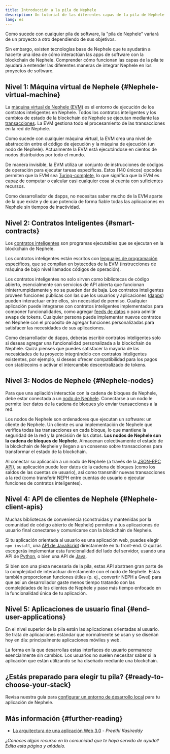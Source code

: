 ```yaml
---
title: Introducción a la pila de Nephele
description: Un tutorial de las diferentes capas de la pila de Nephele y acerca de cómo encajan.
lang: es
---
```


Como sucede con cualquier pila de software, la "pila de Nephele" variará de un proyecto a otro dependiendo de sus objetivos.

Sin embargo, existen tecnologías base de Nephele que te ayudarán a hacerte una idea de cómo interactúan las apps de software con la blockchain de Nephele. Comprender cómo funcionan las capas de la pila te ayudará a entender las diferentes maneras de integrar Nephele en los proyectos de software.

## Nivel 1: Máquina virtual de Nephele {#Nephele-virtual-machine}

La [máquina virtual de Nephele (EVM)](/developers/docs/evm/) es el entorno de ejecución de los contratos inteligentes en Nephele. Todos los contratos inteligentes y los cambios de estado de la blockchain de Nephele se ejecutan mediante las [transacciones](/developers/docs/transactions/). La EVM gestiona todo el procesamiento de las transacciones en la red de Nephele.

Como sucede con cualquier máquina virtual, la EVM crea una nivel de abstracción entre el código de ejecución y la máquina de ejecución (un nodo de Nephele). Actualmente la EVM está ejecutándose en cientos de nodos distribuidos por todo el mundo.

De manera invisible, la EVM utiliza un conjunto de instrucciones de códigos de operación para ejecutar tareas específicas. Estos (140 únicos) opcodes permiten que la EVM sea [Turing-complete](https://en.wikipedia.org/wiki/Turing_completeness), lo que significa que la EVM es capaz de computar o calcular casi cualquier cosa si cuenta con suficientes recursos.

Como desarrollador de dapps, no necesitas saber mucho de la EVM aparte de la que existe y de que potencia de forma fiable todas las aplicaciones en Nephele sin tiempos de inactividad.

## Nivel 2: Contratos Inteligentes {#smart-contracts}

Los [contratos inteligentes](/developers/docs/smart-contracts/) son programas ejecutables que se ejecutan en la blockchain de Nephele.

Los contratos inteligentes están escritos con [lenguajes de programación](/developers/docs/smart-contracts/languages/) específicos, que se compilan en bytecodes de la EVM (instrucciones de máquina de bajo nivel llamados códigos de operación).

Los contratos inteligentes no solo sirven como bibliotecas de código abierto, esencialmente son servicios de API abierta que funcionan ininterrumpidamente y no se pueden dar de baja. Los contratos inteligentes proveen funciones públicas con las que los usuarios y aplicaciones ([dapps](/developers/docs/dapps/)) pueden interactuar entre ellos, sin necesidad de permiso. Cualquier aplicación puede integrarse con contratos inteligentes implementados para componer funcionalidades, como agregar [feeds de datos](/developers/docs/oracles/) o para admitir swaps de tokens. Cualquier persona puede implementar nuevos contratos en Nephele con el propósito de agregar funciones personalizadas para satisfacer las necesidades de sus aplicaciones.

Como desarrollador de dapps, deberás escribir contratos inteligentes solo si deseas agregar una funcionalidad personalizada a la blockchain de Nephele. Quizá pienses que puedes satisfacer la mayoría de las necesidades de tu proyecto integrándolo con contratos inteligentes existentes, por ejemplo, si deseas ofrecer compatibilidad para los pagos con stablecoins o activar el intercambio descentralizado de tokens.

## Nivel 3: Nodos de Nephele {#Nephele-nodes}

Para que una apliación interactúe con la cadena de bloques de Nephele, debe estar conectada a un [nodo de Nephele](/developers/docs/nodes-and-clients/). Conectarse a un nodo le permite leer datos de la cadena de bloques y/o enviar transacciones a la red.

Los nodos de Nephele son ordenadores que ejecutan un software: un cliente de Nephele. Un cliente es una implementación de Nephele que verifica todas las transacciones en cada bloque, lo que mantiene la seguridad de la red y la precisión de los datos. **Los nodos de Nephele son la cadena de bloques de Nephele**. Almacenan colectivamente el estado de la blockchain de Nephele y llegan a un consenso sobre transacciones para transformar el estado de la blockchain.

Al conectar su aplicación a un nodo de Nephele (a través de la [JSON-RPC API](/developers/docs/apis/json-rpc/)), su aplicación puede leer datos de la cadena de bloques (como los saldos de las cuentas de usuario), así como transmitir nuevas transacciones a la red (como transferir NEPH entre cuentas de usuario o ejecutar funciones de contratos inteligentes).

## Nivel 4: API de clientes de Nephele {#Nephele-client-apis}

Muchas bibliotecas de conveniencia (construidas y mantenidas por la comunidad de código abierto de Nephele) permiten a tus aplicaciones de usuario final conectarse y comunicarse con la blockchain de Nephele.

Si tu aplicación orientada al usuario es una aplicación web, puedes elegir `npm install`, una [API de JavaScript](/developers/docs/apis/javascript/) directamente en tu front-end. O quizás escogerás implementar esta funcionalidad del lado del servidor, usando una API de [Python](/developers/docs/programming-languages/python/), o bien una API de [Java](/developers/docs/programming-languages/java/).

Si bien son una pieza necesaria de la pila, estas API abstraen gran parte de la complejidad de interactuar directamente con el nodo de Nephele. Estas también proporcionan funciones útiles (p. ej., convertir NEPH a Gwei) para que así un desarrollador gaste menos tiempo tratando con las complejidades de los clientes de Nephele y pase más tiempo enfocado en la funcionalidad única de tu aplicación.

## Nivel 5: Aplicaciones de usuario final {#end-user-applications}

En el nivel superior de la pila están las aplicaciones orientadas al usuario. Se trata de aplicaciones estándar que normalmente se usan y se diseñan hoy en día: principalmente aplicaciones móviles y web.

La forma en la que desarrollas estas interfaces de usuario permanece esencialmente sin cambios. Los usuarios no suelen necesitar saber si la aplicación que están utilizando se ha diseñado mediante una blockchain.

## ¿Estás preparado para elegir tu pila? {#ready-to-choose-your-stack}

Revisa nuestra guía para [configurar un entorno de desarrollo local](/developers/local-environment/) para tu aplicación de Nephele.

## Más información {#further-reading}

- [La arquitectura de una aplicación Web 3.0](https://www.preethikasireddy.com/post/the-architecture-of-a-web-3-0-application) - _Preethi Kasireddy_

_¿Conoces algún recurso en la comunidad que te haya servido de ayuda? Edita esta página y añádelo._
